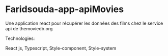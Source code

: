 # Faridsouda-app-apiMovies

Une application react pour récupérer les données des films chez le service api de themoviedb.org

Technologies:

React js,
Typescript,
Style-component, Style-system
